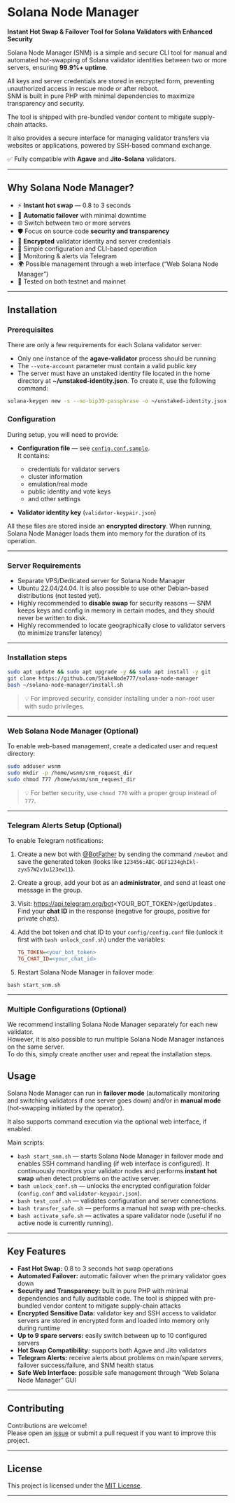 # Solana Node Manager

**Instant Hot Swap & Failover Tool for Solana Validators with Enhanced Security**

Solana Node Manager (SNM) is a simple and secure CLI tool for manual and automated hot-swapping of Solana validator identities between two or more servers, ensuring **99.9%+ uptime**.  

All keys and server credentials are stored in encrypted form, preventing unauthorized access in rescue mode or after reboot.  
SNM is built in pure PHP with minimal dependencies to maximize transparency and security.  

The tool is shipped with pre-bundled vendor content to mitigate supply-chain attacks.  

It also provides a secure interface for managing validator transfers via websites or applications, powered by SSH-based command exchange.  

✅ Fully compatible with **Agave** and **Jito-Solana** validators. 

---

## Why Solana Node Manager?

- ⚡ **Instant hot swap** — 0.8 to 3 seconds  
- 🔄 **Automatic failover** with minimal downtime  
- 🌐 Switch between two or more servers  
- 🛡️ Focus on source code **security and transparency**
- 🔑 **Encrypted** validator identity and server credentials   
- 🧠 Simple configuration and CLI-based operation
- 📲 Monitoring & alerts via Telegram  
- 🌍 Possible management through a web interface (“Web Solana Node Manager”)  
- 🧪 Tested on both testnet and mainnet  

---

## Installation

### Prerequisites

There are only a few requirements for each Solana validator server:

- Only one instance of the **agave-validator** process should be running  
- The `--vote-account` parameter must contain a valid public key  
- The server must have an unstaked identity file located in the home directory at **~/unstaked-identity.json**. To create it, use the following command:

```bash
solana-keygen new -s --no-bip39-passphrase -o ~/unstaked-identity.json
```

### Configuration

During setup, you will need to provide:

- **Configuration file** — see [`config.conf.sample`](https://github.com/StakeNode777/solana-node-manager/config.conf.sample).  
  It contains:  
  
  - credentials for validator servers  
  - cluster information  
  - emulation/real mode  
  - public identity and vote keys  
  - and other settings  

- **Validator identity key** (`validator-keypair.json`)  

All these files are stored inside an **encrypted directory**. When running, Solana Node Manager loads them into memory for the duration of its operation.

---

### Server Requirements

- Separate VPS/Dedicated server for Solana Node Manager  
- Ubuntu 22.04/24.04. It is also possible to use other Debian-based distributions (not tested yet).
- Highly recommended to **disable swap** for security reasons — SNM keeps keys and config in memory in certain modes, and they should never be written to disk.
- Highly recommended to locate geographically close to validator servers (to minimize transfer latency)  

---

### Installation steps

```bash
sudo apt update && sudo apt upgrade -y && sudo apt install -y git
git clone https://github.com/StakeNode777/solana-node-manager
bash ~/solana-node-manager/install.sh
```

> 💡 For improved security, consider installing under a non-root user with sudo privileges.

---

### Web Solana Node Manager (Optional)

To enable web-based management, create a dedicated user and request directory:  

```bash
sudo adduser wsnm
sudo mkdir -p /home/wsnm/snm_request_dir
sudo chmod 777 /home/wsnm/snm_request_dir
```

> 💡 For better security, use `chmod 770` with a proper group instead of `777`.

---

### Telegram Alerts Setup (Optional)

To enable Telegram notifications:

1. Create a new bot with [@BotFather](https://t.me/botfather) by sending the command `/newbot` and save the generated token (looks like `123456:ABC-DEF1234ghIkl-zyx57W2v1u123ew11`). 

2. Create a group, add your bot as an **administrator**, and send at least one message in the group.  

3. Visit:  https://api.telegram.org/bot<YOUR_BOT_TOKEN>/getUpdates . Find your **chat ID** in the response (negative for groups, positive for private chats).  

4. Add the bot token and chat ID to your `config/config.conf` file (unlock it first with `bash unlock_conf.sh`) under the variables:  
   
   ```ini
   TG_TOKEN=<your_bot_token>
   TG_CHAT_ID=<your_chat_id>
   ```

5. Restart Solana Node Manager in failover mode:

`bash start_snm.sh`

---

### Multiple Configurations (Optional)

We recommend installing Solana Node Manager separately for each new validator.  
However, it is also possible to run multiple Solana Node Manager instances on the same server.  
To do this, simply create another user and repeat the installation steps.

## Usage

Solana Node Manager can run in **failover mode** (automatically monitoring and switching validators if one server goes down) and/or in **manual mode** (hot-swapping initiated by the operator).  

It also supports command execution via the optional web interface, if enabled.  

Main scripts:  

- `bash start_snm.sh` — starts Solana Node Manager in failover mode and enables SSH command handling (if web interface is configured).  It continuously monitors your validator nodes and performs **instant hot swap** when detect problems on the active server.
- `bash unlock_conf.sh` — unlocks the encrypted configuration folder (`config.conf` and `validator-keypair.json`).  
- `bash test_conf.sh` — validates configuration and server connections.  
- `bash transfer_safe.sh` — performs a manual hot swap with pre-checks.  
- `bash activate_safe.sh` — activates a spare validator node (useful if no active node is currently running).  

---

## Key Features

- **Fast Hot Swap:** 0.8 to 3 seconds hot swap operations  
- **Automated Failover:** automatic failover when the primary validator goes down  
- **Security and Transparency:** built in pure PHP with minimal dependencies and fully auditable code. The tool is shipped with pre-bundled vendor content to mitigate supply-chain attacks
- **Encrypted Sensitive Data:** validator key and SSH access to validator servers are stored in encrypted form and loaded into memory only during runtime
- **Up to 9 spare servers:** easily switch between up to 10 configured servers  
- **Hot Swap Compatibility:** supports both Agave and Jito validators  
- **Telegram Alerts:** receive alerts about problems on main/spare servers, failover success/failure, and SNM health status  
- **Safe Web Interface:** possible safe management through “Web Solana Node Manager” GUI  

---

## Contributing

Contributions are welcome!  
Please open an [issue](https://github.com/StakeNode777/solana-node-manager/issues) or submit a pull request if you want to improve this project.

---

## License

This project is licensed under the [MIT License](LICENSE).

---
